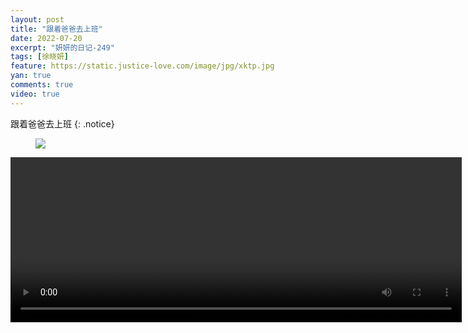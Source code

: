```yaml
---
layout: post
title: "跟着爸爸去上班"
date: 2022-07-20
excerpt: "妍妍的日记-249"
tags: [徐晓妍]
feature: https://static.justice-love.com/image/jpg/xktp.jpg
yan: true
comments: true
video: true
---
```

跟着爸爸去上班
{: .notice}
<figure>
    <img src="{{ site.staticUrl }}/yanyan/image/babagongsi.jpeg" />
</figure>
<video id="my-video" class="video-js vjs-16-9 clipboard" controls preload="auto" width="722" height="264" data-setup="{}">
    <source src="{{ site.staticUrl }}/yanyan/video/babagongsi.mp4" type='video/mp4'>
    <p class="vjs-no-js">
        To view this video please enable JavaScript, and consider upgrading to a web browser that
        <a href="http://videojs.com/html5-video-support/" target="_blank">supports HTML5 video</a>
    </p>
</video>
